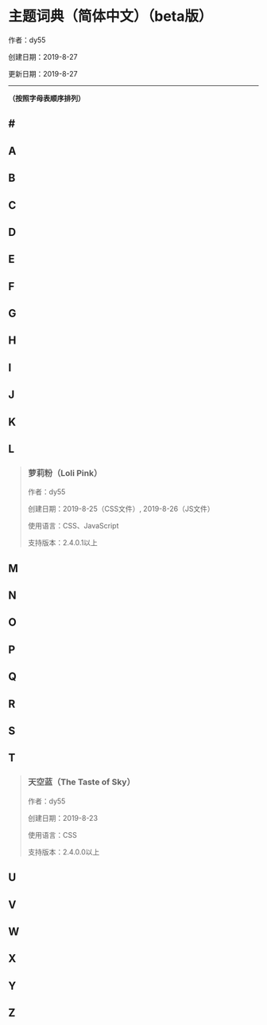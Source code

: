 # 主题词典（简体中文）（beta版）

作者：dy55

创建日期：2019-8-27

更新日期：2019-8-27

---

**（按照字母表顺序排列）**

## \#
## A
## B
## C
## D
## E
## F
## G
## H
## I
## J
## K
## L

> ### 萝莉粉（Loli Pink）
>
> 作者：dy55
>
> 创建日期：2019-8-25（CSS文件）, 2019-8-26（JS文件）
>
> 使用语言：CSS、JavaScript
>
> 支持版本：2.4.0.1以上

## M
## N
## O
## P
## Q
## R
## S
## T

> ### 天空蓝（The Taste of Sky）
>
> 作者：dy55
>
> 创建日期：2019-8-23
>
> 使用语言：CSS
>
> 支持版本：2.4.0.0以上

## U
## V
## W
## X
## Y
## Z